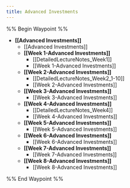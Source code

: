 ```yaml
---
title: Advanced Investments
---
```


%% Begin Waypoint %%
- **[[Advanced Investments]]**
	- [[Advanced Investments]]
	- **[[Week 1-Advanced Investments]]**
		- [[DetailedLectureNotes_Week1]]
		- [[Week 1-Advanced Investments]]
	- **[[Week 2-Advanced Investments]]**
		- [[DetailedLectureNotes_Week2_1-10]]
		- [[Week 2-Advanced Investments]]
	- **[[Week 3-Advanced Investments]]**
		- [[Week 3-Advanced Investments]]
	- **[[Week 4-Advanced Investments]]**
		- [[DetailedLectureNotes_Week4]]
		- [[Week 4-Advanced Investments]]
	- **[[Week 5-Advanced Investments]]**
		- [[Week 5-Advanced Investments]]
	- **[[Week 6-Advanced Investments]]**
		- [[Week 6-Advanced Investments]]
	- **[[Week 7-Advanced Investments]]**
		- [[Week 7-Advanced Investments]]
	- **[[Week 8-Advanced Investments]]**
		- [[Week 8-Advanced Investments]]

%% End Waypoint %%
